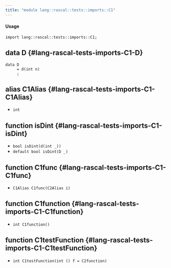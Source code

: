 ```yaml
---
title: "module lang::rascal::tests::imports::C1"
---
```


#### Usage

`import lang::rascal::tests::imports::C1;`


## data D {#lang-rascal-tests-imports-C1-D}

```rascal
data D  
     = d(int n)
     ;
```

## alias C1Alias {#lang-rascal-tests-imports-C1-C1Alias}

* `int`

## function isDint {#lang-rascal-tests-imports-C1-isDint}

* ``bool isDint(d(int _))``
* ``default bool isDint(D _)``

## function C1func {#lang-rascal-tests-imports-C1-C1func}

* ``C1Alias C1func(C2Alias i)``

## function C1function {#lang-rascal-tests-imports-C1-C1function}

* ``int C1function()``

## function C1testFunction {#lang-rascal-tests-imports-C1-C1testFunction}

* ``int C1testFunction(int () f = C2function)``

